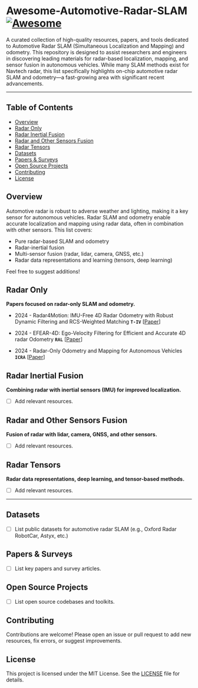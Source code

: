 # Awesome-Automotive-Radar-SLAM [![Awesome](https://cdn.rawgit.com/sindresorhus/awesome/d7305f38d29fed78fa85652e3a63e154dd8e8829/media/badge.svg)](https://github.com/sindresorhus/awesome)

A curated collection of high-quality resources, papers, and tools dedicated to Automotive Radar SLAM (Simultaneous Localization and Mapping) and odometry. This repository is designed to assist researchers and engineers in discovering leading materials for radar-based localization, mapping, and sensor fusion in autonomous vehicles. While many SLAM methods exist for Navtech radar, this list specifically highlights on-chip automotive radar SLAM and odometry—a fast-growing area with significant recent advancements.

---

## Table of Contents

- [Overview](#overview)
- [Radar Only](#radar-only)
- [Radar Inertial Fusion](#radar-inertial-fusion)
- [Radar and Other Sensors Fusion](#radar-and-other-sensors-fusion)
- [Radar Tensors](#radar-tensors)
- [Datasets](#datasets)
- [Papers & Surveys](#papers--surveys)
- [Open Source Projects](#open-source-projects)
- [Contributing](#contributing)
- [License](#license)



## Overview

Automotive radar is robust to adverse weather and lighting, making it a key sensor for autonomous vehicles. Radar SLAM and odometry enable accurate localization and mapping using radar data, often in combination with other sensors. This list covers:

- Pure radar-based SLAM and odometry
- Radar-inertial fusion
- Multi-sensor fusion (radar, lidar, camera, GNSS, etc.)
- Radar data representations and learning (tensors, deep learning)

Feel free to suggest additions!

## Radar Only

**Papers focused on radar-only SLAM and odometry.**
* 2024 - Radar4Motion: IMU-Free 4D Radar Odometry with Robust Dynamic Filtering and RCS-Weighted Matching __`T-IV`__ [[Paper](https://ieeexplore.ieee.org/document/10685149)] 

* 2024 - EFEAR-4D: Ego-Velocity Filtering for Efficient and Accurate 4D radar Odometry __`RAL`__ [[Paper](https://ieeexplore.ieee.org/document/10685149)]

* 2024 - Radar-Only Odometry and Mapping for Autonomous Vehicles __`ICRA`__ [[Paper](https://ieeexplore.ieee.org/document/10610311)]

## Radar Inertial Fusion

**Combining radar with inertial sensors (IMU) for improved localization.**

- [ ] Add relevant resources.

## Radar and Other Sensors Fusion

**Fusion of radar with lidar, camera, GNSS, and other sensors.**

- [ ] Add relevant resources.

## Radar Tensors

**Radar data representations, deep learning, and tensor-based methods.**

- [ ] Add relevant resources.

---

## Datasets

- [ ] List public datasets for automotive radar SLAM (e.g., Oxford Radar RobotCar, Astyx, etc.)

## Papers & Surveys

- [ ] List key papers and survey articles.

## Open Source Projects

- [ ] List open source codebases and toolkits.

## Contributing

Contributions are welcome! Please open an issue or pull request to add new resources, fix errors, or suggest improvements.

## License

This project is licensed under the MIT License. See the [LICENSE](LICENSE) file for details.